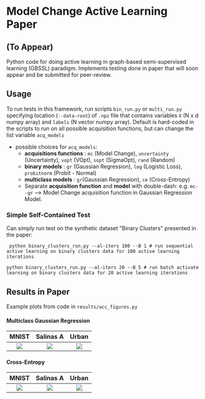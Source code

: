 # Model Change Active Learning Paper
## (To Appear)

Python code for doing active learning in graph-based semi-supervised learning (GBSSL) paradigm. Implements testing done in paper that will soon appear and be submitted for peer-review.

## Usage

To run tests in this framework, run scripts ``bin_run.py`` or ``multi_run.py`` specifying location (``--data-root``) of ``.npz`` file that contains variables ``X`` (N x d numpy array) and ``labels`` (N vector numpy array). Default is hard-coded in the scripts to run on all possible acquisition functions, but can change the list variable ``acq_models``
* possible choices for ``acq_models``:
  * __acquisitions functions__ : ``mc`` (Model Change), ``uncertainty`` (Uncertainty), ``vopt`` (VOpt), ``sopt`` (SigmaOpt), ``rand`` (Random)
  * __binary models__ : ``gr`` (Gaussian Regression), ``log`` (Logistic Loss), ``probitnorm`` (Probit - Normal)
  * __multiclass models__ : ``gr``(Gaussian Regression), ``ce`` (Cross-Entropy)
  * Separate __acquisition function__ and __model__ with double-dash: e.g. ``mc--gr`` --> Model Change acquisition function in Gaussian Regression Model.

### Simple Self-Contained Test

Can simply run test on the synthetic dataset "Binary Clusters" presented in the paper:

``` python binary_clusters_run.py --al-iters 100 --B 1 # run sequential active learning on binary clusters data for 100 active learning iterations```

```python binary_clusters_run.py --al-iters 20 --B 5 # run batch activate learning on binary clusters data for 20 active learning iterations```

## Results in Paper
Example plots from code in ``results/acc_figures.py``
#### Multiclass Gaussian Regression
MNIST           |  Salinas A       | Urban 
:-------------------------:|:-------------------------:|:-------------------------:
![](results/gh-pics/acc-mgr-mnist.png) |  ![](results/gh-pics/acc-mgr-salinas.png) | ![](results/gh-pics/acc-mgr-urban.png)

#### Cross-Entropy 
MNIST           |  Salinas A       | Urban 
:-------------------------:|:-------------------------:|:-------------------------:
![](results/gh-pics/acc-ce-mnist.png) |  ![](results/gh-pics/acc-ce-salinas.png) | ![](results/gh-pics/acc-ce-urban.png)

